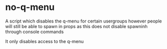 # no-q-menu
A script which disables the q-menu for certain usergroups
however people will still be able to spawn in props as this does not disable spawninh through console commands

It only disables access to the q-menu
